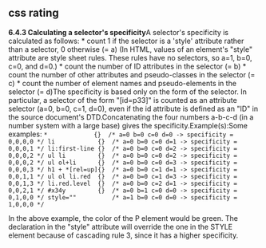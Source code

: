 <article><h2>css rating</h2><strong>6.4.3 Calculating a selector's specificity</strong>A selector's specificity is calculated as follows:    * count 1 if the selector is a 'style' attribute rather than a selector, 0 otherwise (= a) (In HTML, values of an element's "style" attribute are style sheet rules. These rules have no selectors, so a=1, b=0, c=0, and d=0.)    * count the number of ID attributes in the selector (= b)    * count the number of other attributes and pseudo-classes in the selector (= c)    * count the number of element names and pseudo-elements in the selector (= d)The specificity is based only on the form of the selector. In particular, a selector of the form "[id=p33]" is counted as an attribute selector (a=0, b=0, c=1, d=0), even if the id attribute is defined as an "ID" in the source document's DTD.Concatenating the four numbers a-b-c-d (in a number system with a large base) gives the specificity.Example(s):Some examples: <code>*             {}  /* a=0 b=0 c=0 d=0 -> specificity = 0,0,0,0 */ li            {}  /* a=0 b=0 c=0 d=1 -> specificity = 0,0,0,1 */ li:first-line {}  /* a=0 b=0 c=0 d=2 -> specificity = 0,0,0,2 */ ul li         {}  /* a=0 b=0 c=0 d=2 -> specificity = 0,0,0,2 */ ul ol+li      {}  /* a=0 b=0 c=0 d=3 -> specificity = 0,0,0,3 */ h1 + *[rel=up]{}  /* a=0 b=0 c=1 d=1 -> specificity = 0,0,1,1 */ ul ol li.red  {}  /* a=0 b=0 c=1 d=3 -> specificity = 0,0,1,3 */ li.red.level  {}  /* a=0 b=0 c=2 d=1 -> specificity = 0,0,2,1 */ #x34y         {}  /* a=0 b=1 c=0 d=0 -> specificity = 0,1,0,0 */ style=""          /* a=1 b=0 c=0 d=0 -> specificity = 1,0,0,0 */<head><style type="text/css">  #x97z { color: red }</style></head><body><p ID=x97z style="color: green"></p></body></code>In the above example, the color of the P element would be green. The declaration in the "style" attribute will override the one in the STYLE element because of cascading rule 3, since it has a higher specificity.</article>